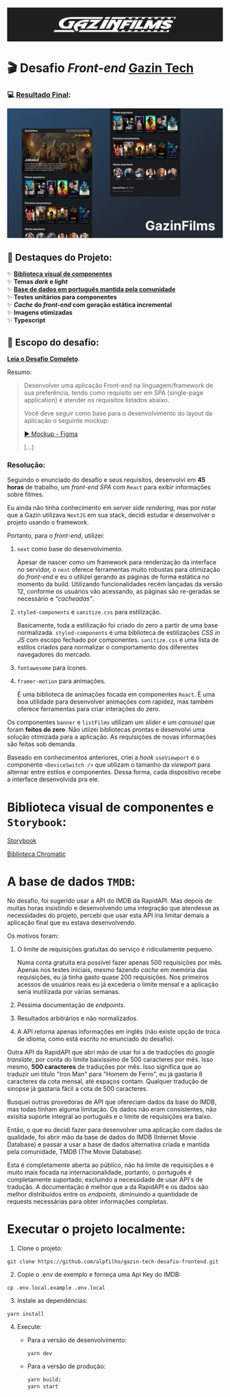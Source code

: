 [![GazinFilm](.github/logo.png?raw=true)](https://gazinfilms.vercel.app)

# 🎬 Desafio _Front-end_ [Gazin Tech](https://github.com/gazin-tech)

### 💻 [Resultado Final](https://gazinfilms.vercel.app):

[![GazinFilm](https://raw.githubusercontent.com/gazin-tech/Desafio-FrontEnd/main/.github/image-main.png?raw=true)](https://gazinfilms.vercel.app)

## 📲 Destaques do Projeto:

✨ [**Biblioteca visual de componentes**](#biblioteca-visual-de-componentes-e-storybook)</br>
✨ **Temas _dark_ e _light_**</br>
✨ **[Base de dados em português mantida pela comunidade](#a-base-de-dados-tmdb)**</br>
✨ **Testes unitários para componentes**</br>
✨ **_Cache_ do _front-end_ com geração estática incremental**</br>
✨ **Imagens otimizadas**</br>
✨ **Typescript**</br>

## 📃 Escopo do desafio:

[**Leia o Desafio Completo**](https://github.com/alpfilho/gazin-tech-desafio-frontend/blob/17ee006a20fe855828c524eb74e86d07426583aa/README.md).

Resumo:

> Desenvolver uma aplicação Front-end na linguagem/framework de sua preferência, tendo como requisito ser em SPA (single-page application) e atender os requisitos listados abaixo.
>
> Você deve seguir como base para o desenvolvimento do layout da aplicação o seguinte mockup:
>
> [► Mockup - Figma ](https://www.figma.com/file/9rnzjWDSvwlENgQNwxfu28/GazinFilms?node-id=110%3A1881)
>
> [...]

### Resolução:

Seguindo o enunciado do desafio e seus requisitos, desenvolvi em **45 horas** de trabalho, um _front-end_ _SPA_ com `React` para exibir informações sobre filmes.

Eu ainda não tinha conhecimento em _server side rendering_, mas por notar que a Gazin utilizava `NextJS` em sua stack, decidi estudar e desenvolver o projeto usando o framework.

Portanto, para o _front-end_, utilizei:

1. `next` como base do desenvolvimento.

   Apesar de nascer como um framework para renderização da interface no servidor, o `next` oferece ferramentas muito robustas para otimização do _front-end_ e eu o utilizei gerando as páginas de forma estática no momento da build. Utilizando funcionalidades recém lançadas da versão 12, conforme os usuários vão acessando, as páginas são re-geradas se necessário e _"cacheadas"_.

2. `styled-components` e `sanitize.css` para estilização.

   Basicamente, toda a estilização foi criado do zero a partir de uma base normalizada. `styled-components` é uma biblioteca de estilizações _CSS in JS_ com escopo fechado por componentes. `sanitize.css` é uma lista de estilos criados para normalizar o comportamento dos diferentes navegadores do mercado.

3. `fontawesome` para ícones.

4. `framer-motion` para animações.

   É uma biblioteca de animações focada em componentes `React`. É uma boa utilidade para desenvolver animações com rapidez, mas também oferece ferramentas para criar interações do zero.

Os componentes `banner` e `listFilms` utilizam um _slider_ e um _carousel_ que foram **feitos do zero**. Não utiizei bibliotecas prontas e desenvolvi uma solução otimizada para a aplicação. As requisições de novas informações são feitas sob demanda.

Baseado em conhecimentos anteriores, criei a _hook_ `useViewport` e o componente `<DeviceSwitch />` que utilizam o tamanho da _viewport_ para alternar entre estilos e componentes. Dessa forma, cada dispositivo recebe a interface desenvolvida pra ele.

# Biblioteca visual de componentes e `Storybook`:

[Storybook](https://main--62182f5a101294003a988ae0.chromatic.com)

[Biblioteca Chromatic](https://chromatic.com/library?appId=62182f5a101294003a988ae0&branch=main)

# A base de dados `TMDB`:

No desafio, foi sugerido usar a API do IMDB da RapidAPI. Mas depois de muitas horas insistindo e desenvolvendo uma integração que atendesse as necessidades do projeto, percebi que usar esta API iria limitar demais a aplicação final que eu estava desenvolvendo.

Os motivos foram:

1. O limite de requisições gratuítas do serviço é ridiculamente pequeno.

   Numa conta gratuíta era possível fazer apenas 500 requisições por mês. Apenas nos testes iniciais, mesmo fazendo _cache_ em memória das requisições, eu já tinha gasto quase 200 requisições. Nos primeiros acessos de usuários reais eu já excederia o limite mensal e a aplicação seria inutilizada por várias semanas.

2. Péssima documentação de _endpoints_.
3. Resultados arbitrários e não normalizados.
4. A API retorna apenas informações em inglês (não existe opção de troca de idioma, como está escrito no enunciado do desafio).

Outra API da RapidAPI que abri mão de usar foi a de traduções do _google translate_, por conta do limite baixíssimo de 500 caracteres por mês. Isso mesmo, **500 caracteres** de traduções por mês. Isso significa que ao traduzir um título "Iron Man" para "Homem de Ferro", eu já gastaria 8 caracteres da cota mensal, até espaços contam. Qualquer tradução de sinopse já gastaria fácil a cota de 500 caracteres.

Busquei outras provedoras de API que ofereciam dados da base do IMDB, mas todas tinham alguma limitação. Os dados não eram consistentes, não exisitia suporte integral ao português e o limite de requisições era baixo.

Então, o que eu decidi fazer para desenvolver uma aplicação com dados de qualidade, foi abrir mão da base de dados do IMDB (Internet Movie Database) e passar a usar a base de dados alternativa criada e mantida pela comunidade, TMDB (The Movie Database).

Esta é completamente aberta ao público, não há limite de requisições e é muito mais focada na internacionalidade, portanto, o português é completamente suportado, excluindo a necessidade de usar API's de tradução. A documentação é melhor que a da RapidAPI e os dados são melhor distribuídos entre os _endpoints_, diminuindo a quantidade de requests necessárias para obter informações completas.

# Executar o projeto localmente:

1. Clone o projeto:

```console
git clone https://github.com/alpfilho/gazin-tech-desafio-frontend.git
```

2. Copie o .env de exemplo e forneça uma Api Key do IMDB:

```console
cp .env.local.example .env.local
```

3. Instale as dependências:

```console
yarn install
```

4. Execute:

   - Para a versão de desenvolvimento:

     ```console
     yarn dev
     ```

   - Para a versão de produção:

     ```console
     yarn build;
     yarn start
     ```
